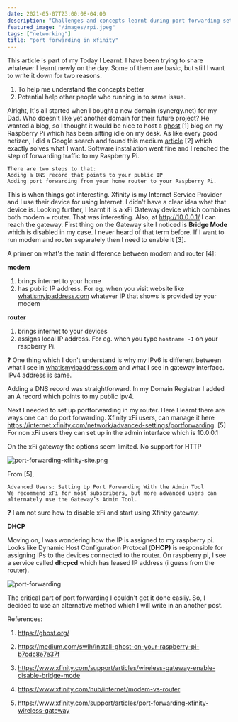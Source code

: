```yaml
---
date: 2021-05-07T23:00:08-04:00
description: "Challenges and concepts learnt during port forwarding set up"
featured_image: "/images/rpi.jpeg"
tags: ["networking"]
title: "port forwarding in xfinity"
---
```


This article is part of my Today I Learnt. I have been trying to share whatever I learnt newly on the day. Some of them are basic, but still I want to write it down for two reasons. 
1. To help me understand the concepts better 
2. Potential help other people who running in to same issue.

Alright, It's all started when I bought a new domain (synergy.net) for my Dad. Who doesn't like yet another domain for their future project? He wanted a blog, so I thought it would be nice to host a [ghost](https://ghost.org/) [1] blog on my Raspberry Pi which has been sitting idle on my desk. As like every good netizen, I did a Google search and found this medium [article](https://medium.com/swlh/install-ghost-on-your-raspberry-pi-b7cdc8e7e37f) [2] which exactly solves what I want. Software installation went fine and I reached the step of forwarding traffic to my Raspberry Pi.

```
There are two steps to that:
Adding a DNS record that points to your public IP
Adding port forwarding from your home router to your Raspberry Pi.
```

This is when things got interesting. Xfinity is my Internet Service Provider and I use their device for using Internet. I didn't have a clear idea what that device is. Looking further, I learnt it is a xFi Gateway device which combines both modem + router. That was interesting. Also, at http://10.0.0.1/ I can reach the gateway. First thing on the Gateway site I noticed is **Bridge Mode** which is disabled in my case. I never heard of that term before. If I want to run modem and router separately then I need to enable it [3].

A primer on what's the main difference between modem and router [4]:

**modem** 

1. brings internet to your home
2. has public IP address. For eg. when you visit website like [whatismyipaddress.com](whatismyipaddress.com) whatever IP that shows is provided by your modem

**router** 

1. brings internet to your devices
2. assigns local IP address. For eg. when you type `hostname -I` on your raspberry Pi.

**?** One thing which I don't understand is why my IPv6 is different between what I see in [whatismyipaddress.com](whatismyipaddress.com) and what I see in gateway interface. IPv4 address is same.

Adding a DNS record was straightforward. In my Domain Registrar I added an A record which points to my public ipv4. 

Next I needed to set up portforwarding in my router. Here I learnt there are ways one can do port forwarding. Xfinity xFi users, can manage it here https://internet.xfinity.com/network/advanced-settings/portforwarding. [5]
For non xFi users they can set up in the admin interface which is 10.0.0.1

On the xFi gateway the options seem limited. No support for HTTP 

![port-forwarding-xfinity-site.png](/images/port-forwarding-xfinity-site.png)

From [5],

```
Advanced Users: Setting Up Port Forwarding With the Admin Tool
We recommend xFi for most subscribers, but more advanced users can alternately use the Gateway’s Admin Tool.
```

**?** I am not sure how to disable xFi and start using Xfinity gateway.  

**DHCP**

Moving on, I was wondering how the IP is assigned to my raspberry pi. Looks like Dynamic Host Configuration Protocal (**DHCP)** is responsible for assigning IPs to the devices connected to the router. On raspberry pi, I see a service called **dhcpcd** which has leased IP address (i guess from the router).

![port-forwarding](/images/port-forwarding.jpeg)

The critical part of port forwarding I couldn't get it done easliy. So, I decided to use an alternative method which I will write in an another post.

References:

1. https://ghost.org/
2. https://medium.com/swlh/install-ghost-on-your-raspberry-pi-b7cdc8e7e37f

3. https://www.xfinity.com/support/articles/wireless-gateway-enable-disable-bridge-mode
4. https://www.xfinity.com/hub/internet/modem-vs-router
5. https://www.xfinity.com/support/articles/port-forwarding-xfinity-wireless-gateway